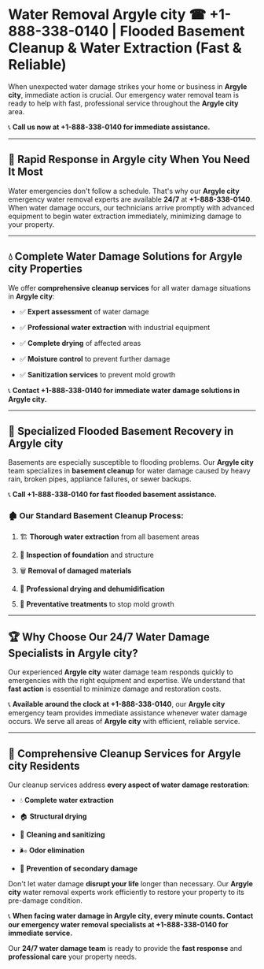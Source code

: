 # Water Removal Argyle city ☎ +1-888-338-0140 | Flooded Basement Cleanup & Water Extraction (Fast & Reliable)

When unexpected water damage strikes your home or business in **Argyle city**, immediate action is crucial. Our emergency water removal team is ready to help with fast, professional service throughout the **Argyle city** area. 

📞 **Call us now at +1-888-338-0140 for immediate assistance.**
---
## 🚀 Rapid Response in Argyle city When You Need It Most
Water emergencies don't follow a schedule. That's why our **Argyle city** emergency water removal experts are available **24/7** at **+1-888-338-0140**. When water damage occurs, our technicians arrive promptly with advanced equipment to begin water extraction immediately, minimizing damage to your property.
---
## 💧 Complete Water Damage Solutions for Argyle city Properties
We offer **comprehensive cleanup services** for all water damage situations in **Argyle city**:
- ✅ **Expert assessment** of water damage  
- ✅ **Professional water extraction** with industrial equipment  
- ✅ **Complete drying** of affected areas  
- ✅ **Moisture control** to prevent further damage  
- ✅ **Sanitization services** to prevent mold growth  
📞 **Contact +1-888-338-0140 for immediate water damage solutions in Argyle city.**
---
## 🌊 Specialized Flooded Basement Recovery in Argyle city
Basements are especially susceptible to flooding problems. Our **Argyle city** team specializes in **basement cleanup** for water damage caused by heavy rain, broken pipes, appliance failures, or sewer backups. 
📞 **Call +1-888-338-0140 for fast flooded basement assistance.**
### 🏚️ Our Standard Basement Cleanup Process:
1. 🏗️ **Thorough water extraction** from all basement areas  
2. 🔎 **Inspection of foundation** and structure  
3. 🗑️ **Removal of damaged materials**  
4. 💨 **Professional drying and dehumidification**  
5. 🚫 **Preventative treatments** to stop mold growth  
---
## 🏆 Why Choose Our 24/7 Water Damage Specialists in Argyle city?
Our experienced **Argyle city** water damage team responds quickly to emergencies with the right equipment and expertise. We understand that **fast action** is essential to minimize damage and restoration costs.
📞 **Available around the clock at +1-888-338-0140**, our **Argyle city** emergency team provides immediate assistance whenever water damage occurs. We serve all areas of **Argyle city** with efficient, reliable service.
---
## 🧹 Comprehensive Cleanup Services for Argyle city Residents
Our cleanup services address **every aspect of water damage restoration**:
- 💧 **Complete water extraction**  
- 🏠 **Structural drying**  
- 🧼 **Cleaning and sanitizing**  
- 🌬️ **Odor elimination**  
- 🚫 **Prevention of secondary damage**  
Don't let water damage **disrupt your life** longer than necessary. Our **Argyle city** water removal experts work efficiently to restore your property to its pre-damage condition.
📞 **When facing water damage in Argyle city, every minute counts. Contact our emergency water removal specialists at +1-888-338-0140 for immediate service.**
Our **24/7 water damage team** is ready to provide the **fast response** and **professional care** your property needs.
